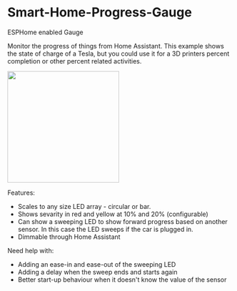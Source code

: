 # Smart-Home-Progress-Gauge
ESPHome enabled Gauge

Monitor the progress of things from Home Assistant. This example shows the state of charge of a Tesla, but you could use it for a 3D printers percent completion or other percent related activities.

<img src="https://imgur.com/cLniXL5.gif" width="250"/>

Features:
- Scales to any size LED array - circular or bar.
- Shows sevarity in red and yellow at 10% and 20% (configurable)
- Can show a sweeping LED to show forward progress based on another sensor. In this case the LED sweeps if the car is plugged in.
- Dimmable through Home Assistant


Need help with:
- Adding an ease-in and ease-out of the sweeping LED
- Adding a delay when the sweep ends and starts again
- Better start-up behaviour when it doesn't know the value of the sensor
